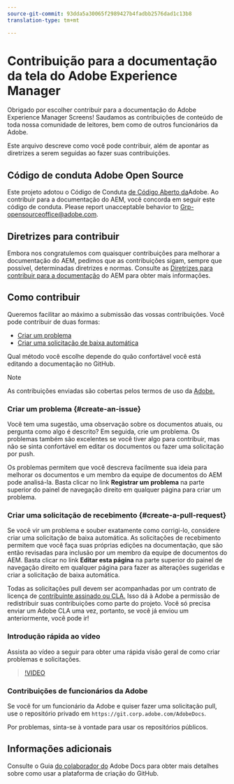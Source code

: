 ```yaml
---
source-git-commit: 93dda5a30065f2989427b4fadbb2576dad1c13b8
translation-type: tm+mt

---
```

# Contribuição para a documentação da tela do Adobe Experience Manager

Obrigado por escolher contribuir para a documentação do Adobe Experience Manager Screens! Saudamos as contribuições de conteúdo de toda nossa comunidade de leitores, bem como de outros funcionários da Adobe.

Este arquivo descreve como você pode contribuir, além de apontar as diretrizes a serem seguidas ao fazer suas contribuições.

## Código de conduta Adobe Open Source

Este projeto adotou o Código de Conduta [de Código Aberto da](code-of-conduct.md)Adobe. Ao contribuir para a documentação do AEM, você concorda em seguir este código de conduta. Please report unacceptable behavior to [Grp-opensourceoffice@adobe.com](mailto:Grp-opensourceoffice@adobe.com).

## Diretrizes para contribuir

Embora nos congratulemos com quaisquer contribuições para melhorar a documentação do AEM, pedimos que as contribuições sigam, sempre que possível, determinadas diretrizes e normas. Consulte as [Diretrizes para contribuir para a documentação](guidelines.md) do AEM para obter mais informações.

## Como contribuir

Queremos facilitar ao máximo a submissão das vossas contribuições. Você pode contribuir de duas formas:

* [Criar um problema](#create-an-issue)
* [Criar uma solicitação de baixa automática](#create-a-pull-request)

Qual método você escolhe depende do quão confortável você está editando a documentação no GitHub.

>[!NOTE]
>
>As contribuições enviadas são cobertas pelos termos de uso da [Adobe.](https://www.adobe.com/legal/terms.html)

### Criar um problema {#create-an-issue}

Você tem uma sugestão, uma observação sobre os documentos atuais, ou pergunta como algo é descrito? Em seguida, crie um problema. Os problemas também são excelentes se você tiver algo para contribuir, mas não se sinta confortável em editar os documentos ou fazer uma solicitação por push.

Os problemas permitem que você descreva facilmente sua ideia para melhorar os documentos e um membro da equipe de documentos do AEM pode analisá-la. Basta clicar no link **Registrar um problema** na parte superior do painel de navegação direito em qualquer página para criar um problema.

### Criar uma solicitação de recebimento {#create-a-pull-request}

Se você vir um problema e souber exatamente como corrigi-lo, considere criar uma solicitação de baixa automática. As solicitações de recebimento permitem que você faça suas próprias edições na documentação, que são então revisadas para inclusão por um membro da equipe de documentos do AEM. Basta clicar no link **Editar esta página** na parte superior do painel de navegação direito em qualquer página para fazer as alterações sugeridas e criar a solicitação de baixa automática.

Todas as solicitações pull devem ser acompanhadas por um contrato de licença de [contribuinte assinado ou CLA.](https://opensource.adobe.com/cla.html)  Isso dá à Adobe a permissão de redistribuir suas contribuições como parte do projeto. Você só precisa enviar um Adobe CLA uma vez, portanto, se você já enviou um anteriormente, você pode ir!

### Introdução rápida ao vídeo

Assista ao vídeo a seguir para obter uma rápida visão geral de como criar problemas e solicitações.

>[!VIDEO](https://video.tv.adobe.com/v/27069)

### Contribuições de funcionários da Adobe

Se você for um funcionário da Adobe e quiser fazer uma solicitação pull, use o repositório privado em `https://git.corp.adobe.com/AdobeDocs`.

Por problemas, sinta-se à vontade para usar os repositórios públicos.

## Informações adicionais

Consulte o Guia [do colaborador do](https://docs.adobe.com/help/en/contributor/contributor-guide/introduction.html) Adobe Docs para obter mais detalhes sobre como usar a plataforma de criação do GitHub.
